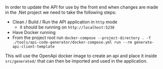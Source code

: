 In order to update the API for use by the front end when changes are made in the .Net project we need to take the following steps:

- Clean / Build / Run the API application in `http` mode
	- it should be running on `http://localhost:5238`
- Have Docker running
- From the project root run `docker-compose --project-directory . -f ./tools/api-code-generator/docker-compose.yml run --rm generate-api-client-template`

This will use the OpenApi docker image to create an api and place it inside `src/generated/` that can then be imported and used in the application.